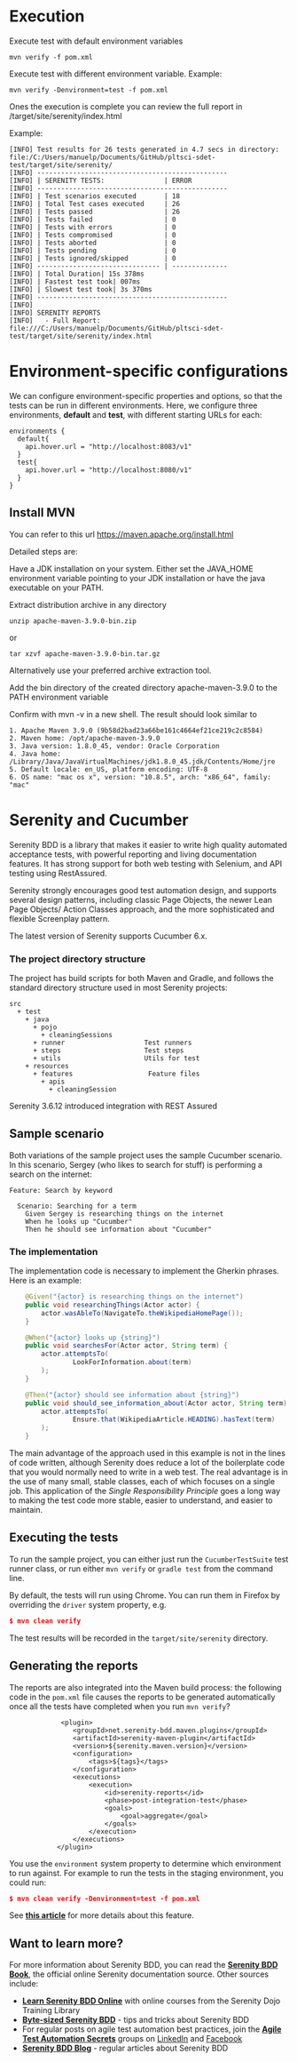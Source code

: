 # Execution

Execute test with default environment variables

```
mvn verify -f pom.xml
```

Execute test with different environment variable. Example:

```
mvn verify -Denvironment=test -f pom.xml
```

Ones the execution is complete you can review the full report in /target/site/serenity/index.html

Example:

```
[INFO] Test results for 26 tests generated in 4.7 secs in directory: file:/C:/Users/manuelp/Documents/GitHub/pltsci-sdet-test/target/site/serenity/
[INFO] ------------------------------------------------
[INFO] | SERENITY TESTS:               | ERROR
[INFO] ------------------------------------------------
[INFO] | Test scenarios executed       | 18
[INFO] | Total Test cases executed     | 26
[INFO] | Tests passed                  | 26
[INFO] | Tests failed                  | 0
[INFO] | Tests with errors             | 0
[INFO] | Tests compromised             | 0
[INFO] | Tests aborted                 | 0
[INFO] | Tests pending                 | 0
[INFO] | Tests ignored/skipped         | 0
[INFO] ------------------------------- | --------------
[INFO] | Total Duration| 15s 378ms
[INFO] | Fastest test took| 007ms
[INFO] | Slowest test took| 3s 370ms
[INFO] ------------------------------------------------
[INFO] 
[INFO] SERENITY REPORTS
[INFO]   - Full Report: file:///C:/Users/manuelp/Documents/GitHub/pltsci-sdet-test/target/site/serenity/index.html

```

# Environment-specific configurations
We can configure environment-specific properties and options, so that the tests can be run in different environments. Here, we configure three environments, __default__ and __test__, with different starting URLs for each:
```
environments {
  default{
    api.hover.url = "http://localhost:8083/v1"
  }
  test{
    api.hover.url = "http://localhost:8080/v1"
  }
}
```

## Install MVN

You can refer to this url https://maven.apache.org/install.html

Detailed steps are:

Have a JDK installation on your system. Either set the JAVA_HOME environment variable pointing to your JDK installation or have the java executable on your PATH.

Extract distribution archive in any directory

```
unzip apache-maven-3.9.0-bin.zip
```

or

```
tar xzvf apache-maven-3.9.0-bin.tar.gz
```

Alternatively use your preferred archive extraction tool.

Add the bin directory of the created directory apache-maven-3.9.0 to the PATH environment variable

Confirm with mvn -v in a new shell. The result should look similar to

```
1. Apache Maven 3.9.0 (9b58d2bad23a66be161c4664ef21ce219c2c8584)
2. Maven home: /opt/apache-maven-3.9.0
3. Java version: 1.8.0_45, vendor: Oracle Corporation
4. Java home: /Library/Java/JavaVirtualMachines/jdk1.8.0_45.jdk/Contents/Home/jre
5. Default locale: en_US, platform encoding: UTF-8
6. OS name: "mac os x", version: "10.8.5", arch: "x86_64", family: "mac"
```

# Serenity and Cucumber

Serenity BDD is a library that makes it easier to write high quality automated acceptance tests, with powerful reporting and living documentation features. It has strong support for both web testing with Selenium, and API testing using RestAssured.

Serenity strongly encourages good test automation design, and supports several design patterns, including classic Page Objects, the newer Lean Page Objects/ Action Classes approach, and the more sophisticated and flexible Screenplay pattern.

The latest version of Serenity supports Cucumber 6.x.

### The project directory structure
The project has build scripts for both Maven and Gradle, and follows the standard directory structure used in most Serenity projects:

```
src
  + test
    + java
      + pojo
        + cleaningSessions
      + runner                    Test runners
      + steps                     Test steps
      + utils                     Utils for test
    + resources
      + features                   Feature files
        + apis                     
          + cleaningSession
```

Serenity 3.6.12 introduced integration with REST Assured

## Sample scenario
Both variations of the sample project uses the sample Cucumber scenario. In this scenario, Sergey (who likes to search for stuff) is performing a search on the internet:

```Gherkin
Feature: Search by keyword

  Scenario: Searching for a term
    Given Sergey is researching things on the internet
    When he looks up "Cucumber"
    Then he should see information about "Cucumber"
```

### The implementation
The implementation code is necessary to implement the Gherkin phrases. Here is an example:
```java
    @Given("{actor} is researching things on the internet")
    public void researchingThings(Actor actor) {
        actor.wasAbleTo(NavigateTo.theWikipediaHomePage());
    }

    @When("{actor} looks up {string}")
    public void searchesFor(Actor actor, String term) {
        actor.attemptsTo(
                LookForInformation.about(term)
        );
    }

    @Then("{actor} should see information about {string}")
    public void should_see_information_about(Actor actor, String term) {
        actor.attemptsTo(
                Ensure.that(WikipediaArticle.HEADING).hasText(term)
        );
    }
```

The main advantage of the approach used in this example is not in the lines of code written, although Serenity does reduce a lot of the boilerplate code that you would normally need to write in a web test. The real advantage is in the use of many small, stable classes, each of which focuses on a single job. This application of the _Single Responsibility Principle_ goes a long way to making the test code more stable, easier to understand, and easier to maintain.

## Executing the tests
To run the sample project, you can either just run the `CucumberTestSuite` test runner class, or run either `mvn verify` or `gradle test` from the command line.

By default, the tests will run using Chrome. You can run them in Firefox by overriding the `driver` system property, e.g.
```json
$ mvn clean verify
```

The test results will be recorded in the `target/site/serenity` directory.

## Generating the reports

The reports are also integrated into the Maven build process: the following code in the `pom.xml` file causes the reports to be generated automatically once all the tests have completed when you run `mvn verify`?

```
             <plugin>
                <groupId>net.serenity-bdd.maven.plugins</groupId>
                <artifactId>serenity-maven-plugin</artifactId>
                <version>${serenity.maven.version}</version>
                <configuration>
                    <tags>${tags}</tags>
                </configuration>
                <executions>
                    <execution>
                        <id>serenity-reports</id>
                        <phase>post-integration-test</phase>
                        <goals>
                            <goal>aggregate</goal>
                        </goals>
                    </execution>
                </executions>
            </plugin>
```

You use the `environment` system property to determine which environment to run against. For example to run the tests in the staging environment, you could run:
```json
$ mvn clean verify -Denvironment=test -f pom.xml
```

See [**this article**](https://johnfergusonsmart.com/environment-specific-configuration-in-serenity-bdd/) for more details about this feature.

## Want to learn more?
For more information about Serenity BDD, you can read the [**Serenity BDD Book**](https://serenity-bdd.github.io/theserenitybook/latest/index.html), the official online Serenity documentation source. Other sources include:
* **[Learn Serenity BDD Online](https://expansion.serenity-dojo.com/)** with online courses from the Serenity Dojo Training Library
* **[Byte-sized Serenity BDD](https://www.youtube.com/channel/UCav6-dPEUiLbnu-rgpy7_bw/featured)** - tips and tricks about Serenity BDD
* For regular posts on agile test automation best practices, join the **[Agile Test Automation Secrets](https://www.linkedin.com/groups/8961597/)** groups on [LinkedIn](https://www.linkedin.com/groups/8961597/) and [Facebook](https://www.facebook.com/groups/agiletestautomation/)
* [**Serenity BDD Blog**](https://johnfergusonsmart.com/category/serenity-bdd/) - regular articles about Serenity BDD

